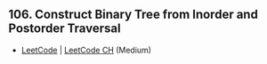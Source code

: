 ## 106. Construct Binary Tree from Inorder and Postorder Traversal

-  [LeetCode](https://leetcode.com/problems/construct-binary-tree-from-inorder-and-postorder-traversal/) | [LeetCode CH](https://leetcode.cn/problems/construct-binary-tree-from-inorder-and-postorder-traversal/) (Medium)
